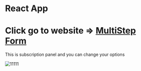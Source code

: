 <h1><strong>React App</strong></h1>

<h1> Click go to website => <a href="https://ismailcubuk.github.io/MultiStepForm/">MultiStep Form</a></h1>

<p>This is subscription panel and you can change your options</p>

![11111](https://user-images.githubusercontent.com/116573908/223431648-5ad7e5a8-dddf-482c-b61b-560dca91b9a5.png)
